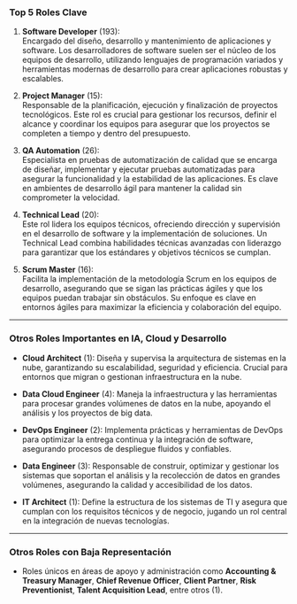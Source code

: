 
### **Top 5 Roles Clave**

1. **Software Developer** (193):  
   Encargado del diseño, desarrollo y mantenimiento de aplicaciones y software. Los desarrolladores de software suelen ser el núcleo de los equipos de desarrollo, utilizando lenguajes de programación variados y herramientas modernas de desarrollo para crear aplicaciones robustas y escalables.

2. **Project Manager** (15):  
   Responsable de la planificación, ejecución y finalización de proyectos tecnológicos. Este rol es crucial para gestionar los recursos, definir el alcance y coordinar los equipos para asegurar que los proyectos se completen a tiempo y dentro del presupuesto.

3. **QA Automation** (26):  
   Especialista en pruebas de automatización de calidad que se encarga de diseñar, implementar y ejecutar pruebas automatizadas para asegurar la funcionalidad y la estabilidad de las aplicaciones. Es clave en ambientes de desarrollo ágil para mantener la calidad sin comprometer la velocidad.

4. **Technical Lead** (20):  
   Este rol lidera los equipos técnicos, ofreciendo dirección y supervisión en el desarrollo de software y la implementación de soluciones. Un Technical Lead combina habilidades técnicas avanzadas con liderazgo para garantizar que los estándares y objetivos técnicos se cumplan.

5. **Scrum Master** (16):  
   Facilita la implementación de la metodología Scrum en los equipos de desarrollo, asegurando que se sigan las prácticas ágiles y que los equipos puedan trabajar sin obstáculos. Su enfoque es clave en entornos ágiles para maximizar la eficiencia y colaboración del equipo.

---

### **Otros Roles Importantes en IA, Cloud y Desarrollo**

- **Cloud Architect** (1): Diseña y supervisa la arquitectura de sistemas en la nube, garantizando su escalabilidad, seguridad y eficiencia. Crucial para entornos que migran o gestionan infraestructura en la nube.

- **Data Cloud Engineer** (4): Maneja la infraestructura y las herramientas para procesar grandes volúmenes de datos en la nube, apoyando el análisis y los proyectos de big data.

- **DevOps Engineer** (2): Implementa prácticas y herramientas de DevOps para optimizar la entrega continua y la integración de software, asegurando procesos de despliegue fluidos y confiables.

- **Data Engineer** (3): Responsable de construir, optimizar y gestionar los sistemas que soportan el análisis y la recolección de datos en grandes volúmenes, asegurando la calidad y accesibilidad de los datos.

- **IT Architect** (1): Define la estructura de los sistemas de TI y asegura que cumplan con los requisitos técnicos y de negocio, jugando un rol central en la integración de nuevas tecnologías.

---

### **Otros Roles con Baja Representación**

- Roles únicos en áreas de apoyo y administración como **Accounting & Treasury Manager**, **Chief Revenue Officer**, **Client Partner**, **Risk Preventionist**, **Talent Acquisition Lead**, entre otros (1).

